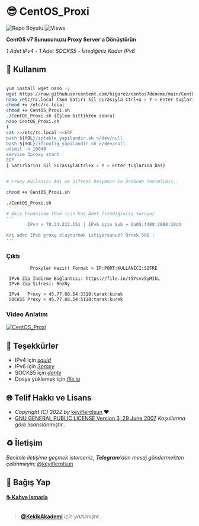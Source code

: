 # 😎 CentOS_Proxi

![Repo Boyutu](https://img.shields.io/github/repo-size/keyiflerolsun/CentOS_Proxi) ![Views](https://hits.seeyoufarm.com/api/count/incr/badge.svg?url=https://github.com/keyiflerolsun/CentOS_Proxi&title=Profile%20Views)

**CentOS v7 Sunucunuzu Proxy Server'a Dönüştürün**

*1 Adet IPv4* - *1 Adet SOCKS5* -  *İstediğiniz Kadar IPv6*

## 🚀 Kullanım

```bash

yum install wget nano -y
wget https://raw.githubusercontent.com/higarez/centos7deneme/main/CentOS_Proxi.sh --no-check-certificate --no-cache --no-cookies
nano /etc/rc.local (Son Satırı Sil sırasıyla Ctrl+x > Y > Enter tuşlarına bas)
chmod +x /etc/rc.local
chmod +x CentOS_Proxi.sh 
./CentOS_Proxi.sh (İşlem bittikten sonra)
nano CentOS_Proxi.sh 
(
cat >>/etc/rc.local <<EOF
bash ${YOL}/iptable_yapilandir.sh >/dev/null
bash ${YOL}/ifconfig_yapilandir.sh >/dev/null
ulimit -n 10048
service 3proxy start
EOF
) Satırlarını Sil SırasıylaCtrl+x > Y > Enter tuşlarına bas)


# Proxy Kullanıcı Adı ve Şifresi Dosyanın En Üstünde Tanımlıdır..

chmod +x CentOS_Proxi.sh

./CentOS_Proxi.sh

# Akış Esnasında IPv6 için Kaç Adet İstediğinizi Soruyor
'''
        IPv4 » 70.34.222.151 | IPv6 için Sub » 2a05:f480:2000:10d4

Kaç adet IPv6 proxy oluşturmak istiyorsunuz? Örnek 500 :
'''
```

### Çıktı

```
         Proxyler Hazır! Format » IP:PORT:KULLANICI:SIFRE

 IPv6 Zip İndirme Bağlantısı: https://file.io/t5Ysvv5yMIkL
 IPv6 Zip Şifresi: RnzNy

 IPv4   Proxy » 45.77.88.54:3310:tarak:kurek
 SOCKS5 Proxy » 45.77.88.54:5110:tarak:kurek
```

### Video Anlatım

[![CentOS_Proxi](https://img.youtube.com/vi/-tqliMAo8Mc/0.jpg)](https://www.youtube.com/watch?v=-tqliMAo8Mc)

## 📝 Teşekkürler

- IPv4           için *[squid](https://github.com/squid-cache/squid)*
- IPv6           için *[3proxy](https://github.com/3proxy/3proxy)*
- SOCKS5         için *[dante](https://github.com/Lozy/danted)*
- Dosya yüklemek için *[file.io](https://www.file.io/developers)*

## 🌐 Telif Hakkı ve Lisans

- _Copyright (C) 2022 by_ [keyiflerolsun](https://github.com/keyiflerolsun) ❤️️
- [GNU GENERAL PUBLIC LICENSE Version 3, 29 June 2007](https://github.com/keyiflerolsun/CentOS_Proxi/blob/main/LICENSE) _Koşullarına göre lisanslanmıştır.._

## ♻️ İletişim

_Benimle iletişime geçmek isterseniz, **Telegram**'dan mesaj göndermekten çekinmeyin;_ [@keyiflerolsun](https://t.me/keyiflerolsun)

## 💸 Bağış Yap

**[☕️ Kahve Ismarla](https://keyiflerolsun.me/Kahve)**

##

> **[@KekikAkademi](https://t.me/KekikAkademi)** _için yazılmıştır.._
